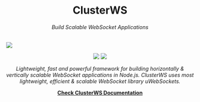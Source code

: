 <h1 align="center">ClusterWS</h1> 
<h6 align="center">Build Scalable WebSocket Applications</h6>

![](https://u.cubeupload.com/goriunovd/ClusterWS.gif)

<p align="center">
 <a title="NPM Version" href="https://badge.fury.io/js/clusterws"><img src="https://badge.fury.io/js/clusterws.svg"></a>
 <a title="GitHub version" href="https://badge.fury.io/gh/goriunov%2FClusterWS"><img src="https://badge.fury.io/gh/goriunov%2FClusterWS.svg"></a>
</p>


<p align="center">
    <i>Lightweight, fast and powerful framework for building horizontally & vertically scalable WebSocket applications in Node.js. ClusterWS uses most lightweight, efficient & scalable WebSocket library uWebSockets.</i>
</p>

<p align="center">
    <a href="https://github.com/ClusterWS/ClusterWS/wiki"><strong>Check ClusterWS Documentation</strong></a>
</p>

